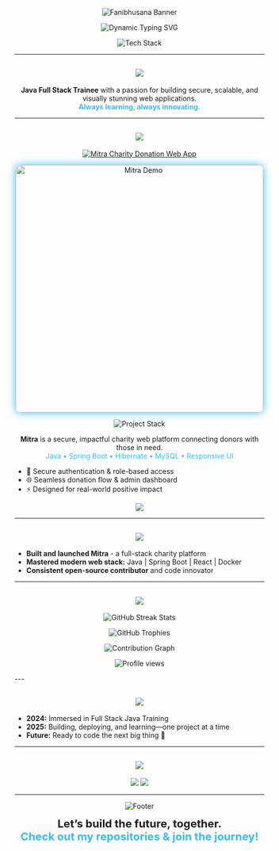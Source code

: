 <!--
  Fanibhusana | The Ultimate Futurist Full Stack Java Developer Profile README
  For best effect, add your own screenshots/GIFs, and tweak colors & links!
-->

<!-- Custom Animated Banner (use your own SVG or PNG for max wow) -->
<p align="center">
  <img src="https://capsule-render.vercel.app/api?type=wave&color=0:36BCF7,100:181818&height=160&section=header&text=Fanibhusana%20%7C%20Full%20Stack%20Java%20Developer&fontSize=36&fontColor=F7F7F7&desc=Futuristic%20Web%20Experiences&descAlign=60&descSize=20" alt="Fanibhusana Banner"/>
</p>

<!-- Animated Greeting -->
<p align="center">
  <img src="https://readme-typing-svg.demolab.com?font=Fira+Code&weight=700&size=28&pause=1200&color=36BCF7&center=true&vCenter=true&width=700&lines=Namaste!+I'm+Fanibhusana+%F0%9F%91%8B;Java+Full+Stack+Developer;Building+Tomorrow's+Web+Today" alt="Dynamic Typing SVG" />
</p>

<!-- Neon Badges & Interactive Tech Cloud -->
<p align="center">
  <img src="https://skillicons.dev/icons?i=java,spring,hibernate,jdbc,jsp,servlet,react,js,html,css,mysql,git,docker,maven,postman,tomcat&perline=9" alt="Tech Stack" />
</p>

---

<h2 align="center">
  <img src="https://img.shields.io/static/v1?label=&message=🚀%20About%20Me%20🚀&color=36BCF7&style=for-the-badge" />
</h2>

<p align="center">
  <strong>Java Full Stack Trainee</strong> with a passion for building secure, scalable, and visually stunning web applications.<br>
  <span style="color:#36bcf7;font-weight:bold;">Always learning, always innovating.</span>
</p>

---

<h2 align="center">
  <img src="https://img.shields.io/static/v1?label=&message=🌟%20Project+Showcase%20🌟&color=F7E018&style=for-the-badge" />
</h2>

<p align="center">
  <a href="https://github.com/Fanibhusana/mitra.git">
    <img src="https://capsule-render.vercel.app/api?type=soft&color=0:36BCF7,100:181818&height=120&section=header&text=Mitra%20%E2%80%93%20Charity%20Donation%20Web%20App&fontSize=28&fontColor=fff" alt="Mitra Charity Donation Web App"/>
  </a>
</p>
<p align="center">
  <!-- ADD YOUR PROJECT SCREENSHOT/GIF BELOW -->
  <img src="https://placehold.co/500x250/181818/36BCF7?text=Project+Screenshot+Here" width="500" alt="Mitra Demo" style="border-radius:12px; box-shadow:0 0 16px #36bcf7;">
</p>
<p align="center">
  <img src="https://skillicons.dev/icons?i=java,spring,hibernate,html,css,mysql" alt="Project Stack" />
</p>

<p align="center">
  <b>Mitra</b> is a secure, impactful charity web platform connecting donors with those in need.<br>
  <span style="color:#36bcf7;">Java • Spring Boot • Hibernate • MySQL • Responsive UI</span>
</p>

<ul>
  <li>🔐 Secure authentication & role-based access</li>
  <li>🌐 Seamless donation flow & admin dashboard</li>
  <li>⚡ Designed for real-world positive impact</li>
</ul>

<p align="center">
  <a href="https://github.com/Fanibhusana/mitra.git">
    <img src="https://img.shields.io/badge/Explore%20Mitra-36BCF7?style=for-the-badge&logo=github&logoColor=white" />
  </a>
</p>

<!-- Add more projects below as needed. Copy this block and update content. -->

---

<h2 align="center">
  <img src="https://img.shields.io/static/v1?label=&message=🏆%20Achievements%20%26%20Highlights%20🏆&color=36BCF7&style=for-the-badge" />
</h2>

<ul>
  <li><b>Built and launched Mitra</b> - a full-stack charity platform</li>
  <li><b>Mastered modern web stack:</b> Java | Spring Boot | React | Docker</li>
  <li><b>Consistent open-source contributor</b> and code innovator</li>
</ul>

---

<h2 align="center">
  <img src="https://img.shields.io/static/v1?label=&message=%F0%9F%8F%86%20More%20GitHub%20Stats%20%F0%9F%8F%86&color=36BCF7&style=for-the-badge" />
</h2>

<!-- Streak Stats -->
<p align="center">
  <img src="https://streak-stats.demolab.com?user=Fanibhusana&theme=tokyonight&hide_border=true&date_format=M%20j%5B%2C%20Y%5D" alt="GitHub Streak Stats"/>
</p>

<!-- Trophies -->
<p align="center">
  <img src="https://github-profile-trophy.vercel.app/?username=Fanibhusana&theme=radical&no-frame=true&title=Stars,Commits,Followers,Repositories,PullRequest,Issues" alt="GitHub Trophies"/>
</p>

<!-- Contribution Graph -->
<p align="center">
  <img src="https://github-readme-activity-graph.vercel.app/graph?username=Fanibhusana&theme=react-dark&hide_border=true" alt="Contribution Graph" />
</p>

<!-- Visitor Counter -->
<p align="center">
  <img src="https://komarev.com/ghpvc/?username=Fanibhusana&style=for-the-badge&color=36BCF7" alt="Profile views" />
</p>
---

<h2 align="center">
  <img src="https://img.shields.io/static/v1?label=&message=📅%20My%20Journey%20So%20Far%20📅&color=36BCF7&style=for-the-badge" />
</h2>

<ul>
  <li><b>2024:</b> Immersed in Full Stack Java Training</li>
  <li><b>2025:</b> Building, deploying, and learning—one project at a time</li>
  <li><b>Future:</b> Ready to code the next big thing 🚀</li>
</ul>

---

<h2 align="center">
  <img src="https://img.shields.io/static/v1?label=&message=%F0%9F%92%AC%20Let's%20Connect!%20%F0%9F%92%AC&color=F7E018&style=for-the-badge" />
</h2>

<p align="center">
  <!-- Add your real links below: -->
  <a href="mailto:your.mail@example.com"><img src="https://img.shields.io/badge/Email-181818?style=for-the-badge&logo=gmail&logoColor=white"/></a>
  <a href="https://linkedin.com/in/your-linkedin"><img src="https://img.shields.io/badge/LinkedIn-36BCF7?style=for-the-badge&logo=linkedin&logoColor=white"/></a>
  <!-- Add more social/contact icons as you wish -->
</p>

---

<p align="center">
  <img src="https://capsule-render.vercel.app/api?type=waving&color=0:36BCF7,100:181818&height=90&section=footer&fontColor=ffffff" alt="Footer"/>
</p>
<p align="center">
  <b style="font-size:22px;">Let’s build the future, together.<br>
  <span style="color:#36BCF7;">Check out my repositories & join the journey!</span></b>
</p>
